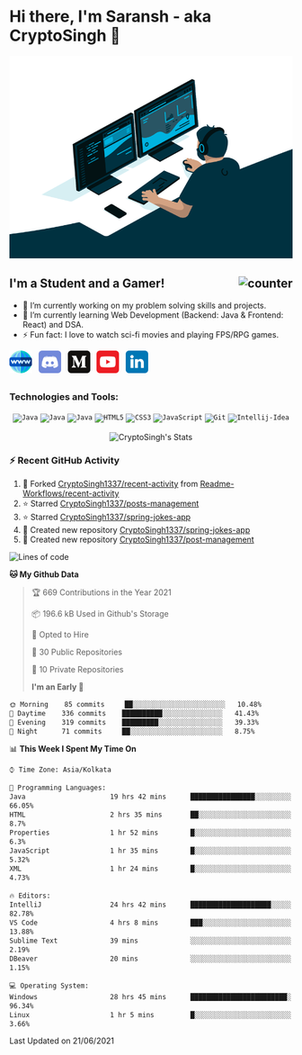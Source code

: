 # Hi there, I'm Saransh - aka CryptoSingh 👋

<div align="center">
<img src="https://github.com/CryptoSingh1337/CryptoSingh1337/blob/master/icons/code.gif" height="360px" width="640px" alt="gif"/>
</div>

## I'm a Student and a Gamer!<img src="https://komarev.com/ghpvc/?username=cryptosingh1337" alt="counter" align="right"/>

- 🔭 I’m currently working on my problem solving skills and projects.
- 🌱 I’m currently learning Web Development (Backend: Java & Frontend: React) and DSA.
- ⚡ Fun fact: I love to watch sci-fi movies and playing FPS/RPG games.

<a href="https://saransh-kumar.online/" target="_blank"><img alt="website" height="40px" width="40px" src="./icons/world-wide-web.svg"/></a>&nbsp;&nbsp;
<a href="https://discord.gg/6efHuzv" target="_blank"><img alt="discord" height="40px" width="40px" src="https://raw.githubusercontent.com/edent/SuperTinyIcons/master/images/svg/discord.svg"/></a>&nbsp;&nbsp;
<a href="https://cryptosingh1337.medium.com/" target="_blank"><img alt="Medium" height="40px" width="40px" src="https://raw.githubusercontent.com/edent/SuperTinyIcons/master/images/svg/medium.svg"/></a>&nbsp;&nbsp;
<a href="https://www.youtube.com/cryptosingh" target="_blank"><img alt="youtube" height="40px" width="40px" src="https://raw.githubusercontent.com/edent/SuperTinyIcons/master/images/svg/youtube.svg"/></a>&nbsp;&nbsp;
<a href="https://www.linkedin.com/in/saransh-kumar-2k19/" target="_blank"><img alt="linkedin" height="40px" width="40px" src="https://raw.githubusercontent.com/edent/SuperTinyIcons/master/images/svg/linkedin.svg"/></a>

##

### Technologies and Tools:

<div align="center">
<code><img alt="Java" height="40px" width="40px" src="https://raw.githubusercontent.com/tomchen/stack-icons/master/logos/java.svg" title="Java"/></code>
<code><img alt="Java" height="40px" width="40px" src="https://raw.githubusercontent.com/tomchen/stack-icons/master/logos/spring.svg" title="Spring"/></code>
<code><img alt="Java" height="40px" width="40px" src="https://raw.githubusercontent.com/tomchen/stack-icons/master/logos/hibernate.svg" title="Hibernate"/></code>
<code><img alt="HTML5" height="40px" width="40px" src="https://raw.githubusercontent.com/tomchen/stack-icons/master/logos/html-5.svg" title="HTML5"/></code>
<code><img alt="CSS3" height="40px" width="40px" src="https://raw.githubusercontent.com/tomchen/stack-icons/master/logos/css-3.svg" title="CSS3"/></code>
<code><img alt="JavaScript" height="40px" width="40px" src="https://raw.githubusercontent.com/tomchen/stack-icons/master/logos/bootstrap.svg" title="Bootstrap"/></code>
<code><img alt="Git" height="40px" width="40px" src="https://raw.githubusercontent.com/tomchen/stack-icons/master/logos/git-icon.svg" title="Git"/></code>
<code><img alt="Intellij-Idea" height="40px" width="40px" src="https://raw.githubusercontent.com/tomchen/stack-icons/master/logos/intellij-idea.svg" title="Intellij-IDEA"/></code>
</div>
<br>
<div align="center">
<img  alt="CryptoSingh's Stats" src="https://github-readme-stats.vercel.app/api?username=CryptoSingh1337&show_icons=true&bg_color=FFFFFF&title_color=003140&icon_color=003140&text_color=0486AA" title="Stats"/>
</div>

### ⚡ Recent GitHub Activity

<!--RECENT_ACTIVITY:start-->

1. 🔱 Forked [CryptoSingh1337/recent-activity](https://github.com/CryptoSingh1337/recent-activity) from [Readme-Workflows/recent-activity](https://github.com/Readme-Workflows/recent-activity)
2. ⭐ Starred [CryptoSingh1337/posts-management](https://github.com/CryptoSingh1337/posts-management)
3. ⭐ Starred [CryptoSingh1337/spring-jokes-app](https://github.com/CryptoSingh1337/spring-jokes-app)
4. 📔 Created new repository [CryptoSingh1337/spring-jokes-app](https://github.com/CryptoSingh1337/spring-jokes-app)
5. 📔 Created new repository [CryptoSingh1337/post-management](https://github.com/CryptoSingh1337/post-management)
<!--RECENT_ACTIVITY:end-->

<!--START_SECTION:waka-->

![Lines of code](https://img.shields.io/badge/From%20Hello%20World%20I%27ve%20Written-346450%20lines%20of%20code-blue)

**🐱 My Github Data**

> 🏆 669 Contributions in the Year 2021
>
> 📦 196.6 kB Used in Github's Storage
>
> 💼 Opted to Hire
>
> 📜 30 Public Repositories
>
> 🔑 10 Private Repositories
>
> **I'm an Early 🐤**

```text
🌞 Morning    85 commits     ██░░░░░░░░░░░░░░░░░░░░░░░   10.48%
🌆 Daytime    336 commits    ██████████░░░░░░░░░░░░░░░   41.43%
🌃 Evening    319 commits    █████████░░░░░░░░░░░░░░░░   39.33%
🌙 Night      71 commits     ██░░░░░░░░░░░░░░░░░░░░░░░   8.75%

```

📊 **This Week I Spent My Time On**

```text
⌚︎ Time Zone: Asia/Kolkata

💬 Programming Languages:
Java                     19 hrs 42 mins      ████████████████░░░░░░░░░   66.05%
HTML                     2 hrs 35 mins       ██░░░░░░░░░░░░░░░░░░░░░░░   8.7%
Properties               1 hr 52 mins        █░░░░░░░░░░░░░░░░░░░░░░░░   6.3%
JavaScript               1 hr 35 mins        █░░░░░░░░░░░░░░░░░░░░░░░░   5.32%
XML                      1 hr 24 mins        █░░░░░░░░░░░░░░░░░░░░░░░░   4.73%

🔥 Editors:
IntelliJ                 24 hrs 42 mins      ████████████████████░░░░░   82.78%
VS Code                  4 hrs 8 mins        ███░░░░░░░░░░░░░░░░░░░░░░   13.88%
Sublime Text             39 mins             ░░░░░░░░░░░░░░░░░░░░░░░░░   2.19%
DBeaver                  20 mins             ░░░░░░░░░░░░░░░░░░░░░░░░░   1.15%

💻 Operating System:
Windows                  28 hrs 45 mins      ████████████████████████░   96.34%
Linux                    1 hr 5 mins         █░░░░░░░░░░░░░░░░░░░░░░░░   3.66%

```

Last Updated on 21/06/2021

<!--END_SECTION:waka-->
